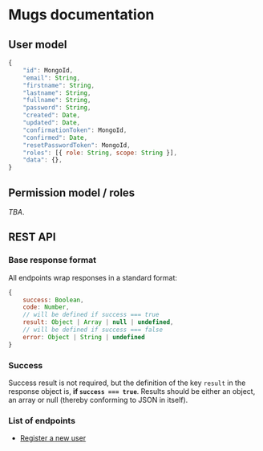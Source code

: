 # Mugs documentation

## User model

```javascript
{
	"id": MongoId,
	"email": String,
	"firstname": String,
	"lastname": String,
	"fullname": String,
	"password": String,
	"created": Date,
	"updated": Date,
	"confirmationToken": MongoId,
	"confirmed": Date,
	"resetPasswordToken": MongoId,
	"roles": [{ role: String, scope: String }],
	"data": {},
}
```

## Permission model / roles

_TBA_.

## REST API

### Base response format

All endpoints wrap responses in a standard format:

```javascript
{
    success: Boolean,
    code: Number,
    // will be defined if success === true
    result: Object | Array | null | undefined,
    // will be defined if success === false  
    error: Object | String | undefined          
}
```

### Success

Success result is not required, but the definition of the key `result` in the response object is, **if `success === true`**. Results should be either an object, an array or null (thereby conforming to JSON in itself).

### List of endpoints

- [Register a new user](register-a-new-user.md)
